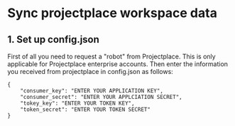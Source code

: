 # Sync projectplace workspace data

## 1. Set up config.json

First of all you need to request a "robot" from Projectplace. This is only applicable for Projectplace enterprise 
accounts. Then enter the information you received from projectplace in config.json as follows:

    {
        "consumer_key": "ENTER YOUR APPLICATION KEY",
        "consumer_secret": "ENTER YOUR APPLCIATION SECRET",
        "tokey_key": "ENTER YOUR TOKEN KEY",
        "token_secret": "ENTER YOUR TOKEN SECRET"
    }